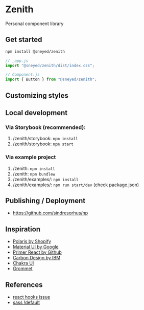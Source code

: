 # Zenith

Personal component library

## Get started

```bash
npm install @sneyed/zenith
```

```jsx
// _app.js
import "@sneyed/zenith/dist/index.css";

// Component.js
import { Button } from "@sneyed/zenith";
```

## Customizing styles

###

## Local development

### Via Storybook (recommended):

1. /zenith/storybook: `npm install`
1. /zenith/storybook: `npm start`

### Via example project

1. /zenith: `npm install`
1. /zenith: `npm bundlew`
1. /zenith/examples/<example>: `npm install`
1. /zenith/examples/<example>: `npm run start/dev` (check package.json)

## Publishing / Deployment

- https://github.com/sindresorhus/np

## Inspiration

- [Polaris by Shopify](https://polaris.shopify.com/)
- [Material UI by Google](https://material-ui.com/)
- [Primer React by Github](https://primer.style/components/)
- [Carbon Design by IBM](https://www.carbondesignsystem.com/)
- [Chakra UI](https://chakra-ui.com/)
- [Grommet](https://v2.grommet.io/)

## References

- [react hooks issue](https://github.com/facebook/react/issues/14257#issuecomment-595183610)
- [sass !default](https://thoughtbot.com/blog/sass-default)
